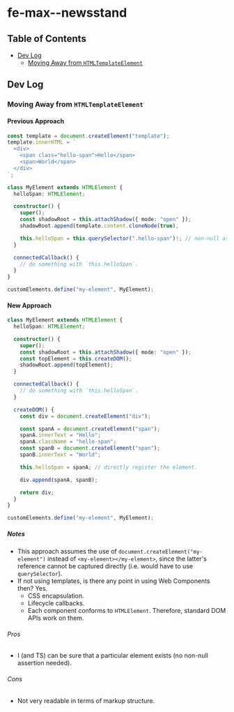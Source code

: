 # fe-max--newsstand

## Table of Contents

- [Dev Log](#dev-log)
  - [Moving Away from `HTMLTemplateElement`](#moving-away-from-htmltemplateelement)

## Dev Log

### Moving Away from `HTMLTemplateElement`

#### Previous Approach

```ts
const template = document.createElement("template");
template.innerHTML = `
  <div>
    <span class="hello-span">Hello</span>
    <span>World</span>
  </div>
`;

class MyElement extends HTMLElement {
  helloSpan: HTMLElement;

  constructor() {
    super();
    const shadowRoot = this.attachShadow({ mode: "open" });
    shadowRoot.append(template.content.cloneNode(true),

    this.helloSpan = this.querySelector(".hello-span")!; // non-null assertion
  }

  connectedCallback() {
    // do something with `this.helloSpan`.
  }
}

customElements.define("my-element", MyElement);
```

#### New Approach

```ts
class MyElement extends HTMLElement {
  helloSpan: HTMLElement;

  constructor() {
    super();
    const shadowRoot = this.attachShadow({ mode: "open" });
    const topElement = this.createDOM();
    shadowRoot.append(topElement);
  }

  connectedCallback() {
    // do something with `this.helloSpan`.
  }

  createDOM() {
    const div = document.createElement("div");

    const spanA = document.createElement("span");
    spanA.innerText = "Hello";
    spanA.className = "hello-span";
    const spanB = document.createElement("span");
    spanB.innerText = "World";

    this.helloSpan = spanA; // directly register the element.

    div.append(spanA, spanB);

    return div;
  }
}

customElements.define("my-element", MyElement);
```

##### Notes

- This approach assumes the use of `document.createElement("my-element")` instead of `<my-element></my-element>`, since the latter's reference cannot be captured directly (i.e. would have to use `querySelector`).
- If not using templates, is there any point in using Web Components then? Yes.
  - CSS encapsulation.
  - Lifecycle callbacks.
  - Each component conforms to `HTMLElement`. Therefore, standard DOM APIs work on them.

###### Pros

- I (and TS) can be sure that a particular element exists (no non-null assertion needed).

###### Cons

- Not very readable in terms of markup structure.
